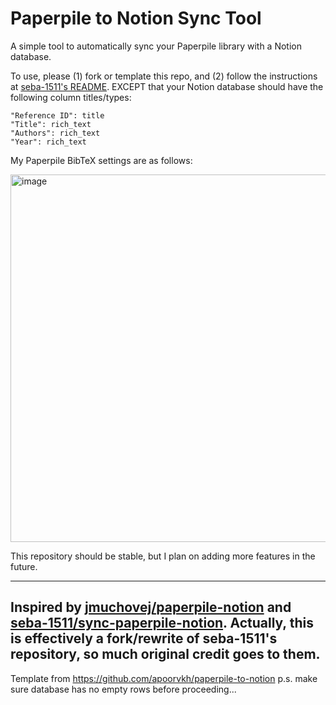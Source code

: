 # Paperpile to Notion Sync Tool

A simple tool to automatically sync your Paperpile library with a Notion database.

To use, please (1) fork or template this repo, and (2) follow the instructions at [seba-1511's README](https://github.com/seba-1511/sync-paperpile-notion/blob/5af47cfa94cf957fd9dd3010ad42d6dd41fd38fc/README.md). EXCEPT that your Notion database should have the following column titles/types:

```
"Reference ID": title
"Title": rich_text
"Authors": rich_text
"Year": rich_text
```

My Paperpile BibTeX settings are as follows:

<img width="588" alt="image" src="https://github.com/apoorvkh/paperpile-to-notion/assets/7005565/d3e807c9-21fb-4761-bab0-824df20c36e2">

This repository should be stable, but I plan on adding more features in the future.

---

Inspired by [jmuchovej/paperpile-notion](https://github.com/jmuchovej/paperpile-notion) and [seba-1511/sync-paperpile-notion](https://github.com/seba-1511/sync-paperpile-notion). Actually, this is effectively a fork/rewrite of seba-1511's repository, so much original credit goes to them.
---
Template from https://github.com/apoorvkh/paperpile-to-notion 
p.s. make sure database has no empty rows before proceeding...
